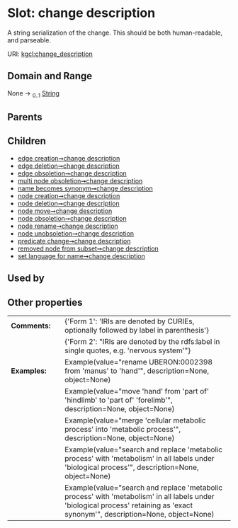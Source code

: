 
# Slot: change description


A string serialization of the change. This should be both human-readable, and parseable.

URI: [kgcl:change_description](http://w3id.org/kgcl/change_description)


## Domain and Range

None &#8594;  <sub>0..1</sub> [String](types/String.md)

## Parents


## Children

 *  [edge creation➞change description](edge_creation_change_description.md)
 *  [edge deletion➞change description](edge_deletion_change_description.md)
 *  [edge obsoletion➞change description](edge_obsoletion_change_description.md)
 *  [multi node obsoletion➞change description](multi_node_obsoletion_change_description.md)
 *  [name becomes synonym➞change description](name_becomes_synonym_change_description.md)
 *  [node creation➞change description](node_creation_change_description.md)
 *  [node deletion➞change description](node_deletion_change_description.md)
 *  [node move➞change description](node_move_change_description.md)
 *  [node obsoletion➞change description](node_obsoletion_change_description.md)
 *  [node rename➞change description](node_rename_change_description.md)
 *  [node unobsoletion➞change description](node_unobsoletion_change_description.md)
 *  [predicate change➞change description](predicate_change_change_description.md)
 *  [removed node from subset➞change description](removed_node_from_subset_change_description.md)
 *  [set language for name➞change description](set_language_for_name_change_description.md)

## Used by


## Other properties

|  |  |  |
| --- | --- | --- |
| **Comments:** | | {'Form 1': 'IRIs are denoted by CURIEs, optionally followed by label in parenthesis'} |
|  | | {'Form 2': "IRIs are denoted by the rdfs:label in single quotes, e.g. 'nervous system'"} |
| **Examples:** | | Example(value="rename UBERON:0002398 from 'manus' to 'hand'", description=None, object=None) |
|  | | Example(value="move 'hand' from 'part of' 'hindlimb' to 'part of' 'forelimb'", description=None, object=None) |
|  | | Example(value="merge 'cellular metabolic process' into 'metabolic process'", description=None, object=None) |
|  | | Example(value="search and replace 'metabolic process' with 'metabolism' in all labels under 'biological process'", description=None, object=None) |
|  | | Example(value="search and replace 'metabolic process' with 'metabolism' in all labels under 'biological process' retaining as 'exact synonym'", description=None, object=None) |

